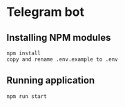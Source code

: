 # Telegram bot

## Installing NPM modules

```
npm install
copy and rename .env.example to .env
```

## Running application

```
npm run start
```
